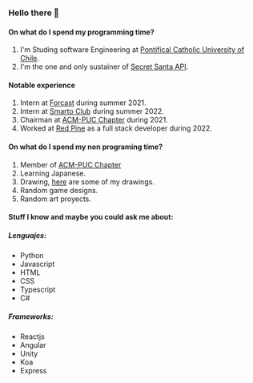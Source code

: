 ### Hello there 🤲

#### On what do I spend my programming time? 
1. I'm Studing software Engineering at [Pontifical Catholic University of Chile][4].
3. I'm the one and only sustainer of [Secret Santa API][8].

#### Notable experience
1. Intern at [Forcast][1] during summer 2021.
2. Intern at [Smarto Club][9] during summer 2022.
3. Chairman at [ACM-PUC Chapter][7] during 2021.
4. Worked at [Red Pine][10] as a full stack developer during 2022.

#### On what do I spend my non programing time?
1. Member of [ACM-PUC Chapter][7]
2. Learning Japanese.
3. Drawing, [here][6] are some of my drawings.
4. Random game designs.
5. Random art proyects.

#### Stuff I know and maybe you could ask me about:
##### Lenguajes:
* Python
* Javascript
* HTML
* CSS
* Typescript
* C#

##### Frameworks:
* Reactjs
* Angular
* Unity
* Koa
* Express


[1]: https://www.forcast.cl/
[2]: https://rheviu.github.io/hello/
[3]: https://cpu.ing.puc.cl/
[4]: https://cpu.ing.puc.cl/
[5]: https://www.instagram.com/cpu_uc/?hl=es-la
[6]: https://www.instagram.com/luckbox.studio/?hl=es-la
[7]: https://www.instagram.com/capituloacmpuc/
[8]: https://github.com/Luckbox314/SecretSantaAPI
[9]: https://smarto.club/
[10]: http://www.redpine.solutions/

<!--
**Luckbox314/Luckbox314** is a ✨ _special_ ✨ repository because its `README.md` (this file) appears on your GitHub profile.

Here are some ideas to get you started:

- 🔭 I’m currently working on ...
- 🌱 I’m currently learning ...
- 👯 I’m looking to collaborate on ...
- 🤔 I’m looking for help with ...
- 💬 Ask me about ...
- 📫 How to reach me: ...
- 😄 Pronouns: ...
- ⚡ Fun fact: ...
-->
